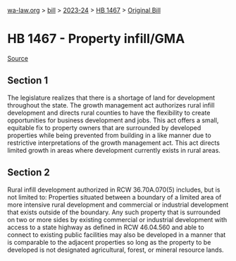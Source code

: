 [wa-law.org](/) > [bill](/bill/) > [2023-24](/bill/2023-24/) > [HB 1467](/bill/2023-24/hb/1467/) > [Original Bill](/bill/2023-24/hb/1467/1/)

# HB 1467 - Property infill/GMA

[Source](http://lawfilesext.leg.wa.gov/biennium/2023-24/Pdf/Bills/House%20Bills/1467.pdf)

## Section 1
The legislature realizes that there is a shortage of land for development throughout the state. The growth management act authorizes rural infill development and directs rural counties to have the flexibility to create opportunities for business development and jobs. This act offers a small, equitable fix to property owners that are surrounded by developed properties while being prevented from building in a like manner due to restrictive interpretations of the growth management act. This act directs limited growth in areas where development currently exists in rural areas.

## Section 2
Rural infill development authorized in RCW 36.70A.070(5) includes, but is not limited to: Properties situated between a boundary of a limited area of more intensive rural development and commercial or industrial development that exists outside of the boundary. Any such property that is surrounded on two or more sides by existing commercial or industrial development with access to a state highway as defined in RCW 46.04.560 and able to connect to existing public facilities may also be developed in a manner that is comparable to the adjacent properties so long as the property to be developed is not designated agricultural, forest, or mineral resource lands.
